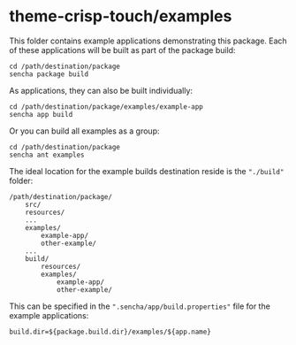 # theme-crisp-touch/examples

This folder contains example applications demonstrating this package. Each of
these applications will be built as part of the package build:

    cd /path/destination/package
    sencha package build

As applications, they can also be built individually:

    cd /path/destination/package/examples/example-app
    sencha app build

Or you can build all examples as a group:

    cd /path/destination/package
    sencha ant examples

The ideal location for the example builds destination reside is the `"./build"` folder:

    /path/destination/package/
        src/
        resources/
        ...
        examples/
            example-app/
            other-example/
        ...
        build/
            resources/
            examples/
                example-app/
                other-example/

This can be specified in the `".sencha/app/build.properties"` file for the
example applications:

    build.dir=${package.build.dir}/examples/${app.name}
